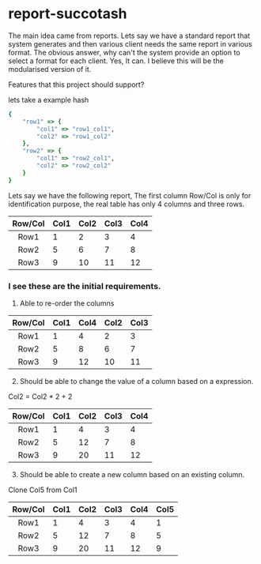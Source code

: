 # report-succotash

The main idea came from reports. Lets say we have a standard report that system generates and then various client needs the same report in various format. The obvious answer, why can't the system provide an option to select a format for each client. 
Yes, It can. I believe this will be the modularised version of it. 

Features that this project should support?

lets take a example hash 
```Ruby 
{
    "row1" => {
        "col1" => "row1_col1",
        "col2" => "row1_col2"
    }, 
    "row2" => {
        "col1" => "row2_col1",
        "col2" => "row2_col2"
    }
}
```

Lets say we have the following report, The first column Row/Col is only for identification purpose, the real table has only 4 columns and three rows.

| Row/Col | Col1 | Col2 | Col3 | Col4 |
|:-------:|------|------|------|------|
| Row1    | 1    | 2    | 3    | 4    |
| Row2    | 5    | 6    | 7    | 8    |
| Row3    | 9    | 10   | 11   | 12   |


### I see these are the initial requirements. 

1. Able to re-order the columns

| Row/Col 	| Col1 	| Col4 	| Col2 	| Col3 	|
|:-------:	|------	|------	|------	|------	|
| Row1    	| 1    	| 4    	| 2    	| 3    	|
| Row2    	| 5    	| 8    	| 6    	| 7    	|
| Row3    	| 9    	| 12   	| 10   	| 11   	|


2. Should be able to change the value of a column based on a expression.

Col2 = Col2 * 2 + 2

| Row/Col 	| Col1 	| Col2 	| Col3 	| Col4 	|
|:-------:	|------	|------	|------	|------	|
| Row1    	| 1    	| 4    	| 3    	| 4    	|
| Row2    	| 5    	| 12   	| 7    	| 8    	|
| Row3    	| 9    	| 20   	| 11   	| 12   	|

3. Should be able to create a new column based on an existing column.

Clone Col5 from Col1

| Row/Col 	| Col1 	| Col2 	| Col3 	| Col4 	| Col5 	|
|:-------:	|------	|------	|------	|------	|------	|
| Row1    	| 1    	| 4    	| 3    	| 4    	| 1    	|
| Row2    	| 5    	| 12   	| 7    	| 8    	| 5    	|
| Row3    	| 9    	| 20   	| 11   	| 12   	| 9    	|
